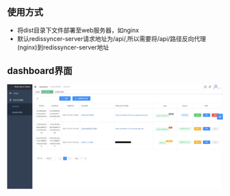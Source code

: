 
## 使用方式
    
   * 将dist目录下文件部署至web服务器，如nginx
   * 默认redissyncer-server请求地址为/api/,所以需要将/api/路径反向代理(nginx)到redissyncer-server地址

## dashboard界面

![](img/dashboard/dashborad1.png)
